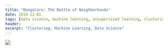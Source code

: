 ```yaml
---
title: "Bangalore: The Battle of Neighborhoods"
date: 2019-11-01
tags: [data science, machine learning, unsupervised learning, clustering] 
header:
excerpt: "Clustering, Machine Learning, Data Science"
---
```


<img src="{{ site.url }}{{ site.baseurl }}/_resources/cnbr/Bangalore_Neighborhoods_Mapping.JPG">
